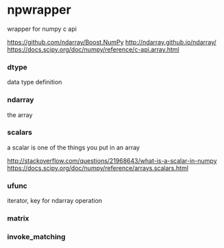 # npwrapper

wrapper for numpy c api

https://github.com/ndarray/Boost.NumPy
http://ndarray.github.io/ndarray/
https://docs.scipy.org/doc/numpy/reference/c-api.array.html

### dtype

data type definition

### ndarray

the array

### scalars

a scalar is one of the things you put in an array

http://stackoverflow.com/questions/21968643/what-is-a-scalar-in-numpy
https://docs.scipy.org/doc/numpy/reference/arrays.scalars.html

### ufunc

iterator, key for ndarray operation

### matrix

### invoke_matching